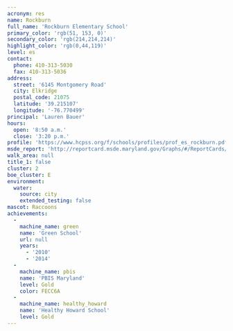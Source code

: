 ```yaml
---
acronym: res
name: Rockburn
full_name: 'Rockburn Elementary School'
primary_color: 'rgb(51, 153, 0)'
secondary_color: 'rgb(214,214,214)'
highlight_color: 'rgb(0,44,119)'
level: es
contact:
  phone: 410-313-5030
  fax: 410-313-5036
address:
  street: '6145 Montgomery Road'
  city: Elkridge
  postal_code: 21075
  latitude: '39.215107'
  longitude: '-76.770499'
principal: 'Lauren Bauer'
hours:
  open: '8:50 a.m.'
  close: '3:20 p.m.'
profile: 'https://www.hcpss.org/f/schools/profiles/prof_es_rockburn.pdf'
msde_report: 'http://reportcard.msde.maryland.gov/Graphs/#/ReportCards/ReportCardSchool/1//1/13/0105/'
walk_area: null
title_1: false
cluster: 2
boe_cluster: E
environment:
  water:
    source: city
    extended_testing: false
mascot: Raccoons
achievements:
  -
    machine_name: green
    name: 'Green School'
    url: null
    years:
      - '2010'
      - '2014'
  -
    machine_name: pbis
    name: 'PBIS Maryland'
    level: Gold
    color: FECC6A
  -
    machine_name: healthy_howard
    name: 'Healthy Howard School'
    level: Gold
---
```

